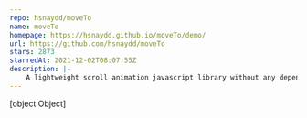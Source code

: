 ```yaml
---
repo: hsnaydd/moveTo
name: moveTo
homepage: https://hsnaydd.github.io/moveTo/demo/
url: https://github.com/hsnaydd/moveTo
stars: 2873
starredAt: 2021-12-02T08:07:55Z
description: |-
    A lightweight scroll animation javascript library without any dependency 
---
```


[object Object]
